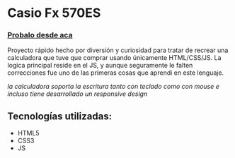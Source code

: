 # Casio Fx 570ES

### [Probalo desde aca](https://franteon.github.io/casio)

Proyecto rápido hecho por diversión y curiosidad para tratar de recrear una calculadora que tuve que comprar usando únicamente HTML/CSS/JS. La logica principal reside en el JS, y aunque seguramente le falten correcciones fue uno de las primeras cosas que aprendi en este lenguaje.

_la calculadora soporta la escritura tanto con teclado como con mouse e incluso tiene desarrollado un responsive design_

## Tecnologías utilizadas:

- HTML5
- CSS3
- JS
